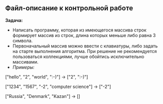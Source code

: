 ## Файл-описание к контрольной работе

**Задача:**
- Написать программу, которая из имеющегося массива строк формирует массив из строк, длина которых меньше либо равна 3 символа.
- Первоначальный массив можно ввести с клавиатуры, либо задать на старте выполнения алгоритма. При решение не рекомендуется пользоваться коллекциями, лучше обойтись исключительно массивами.
- *Примеры:*

["hello", "2", "world", ":-)"] -> ["2", ":-)"]

["1234", "1567", "-2", "computer science"] -> ["-2"]

["Russia", "Denmark", "Kazan"] -> []

